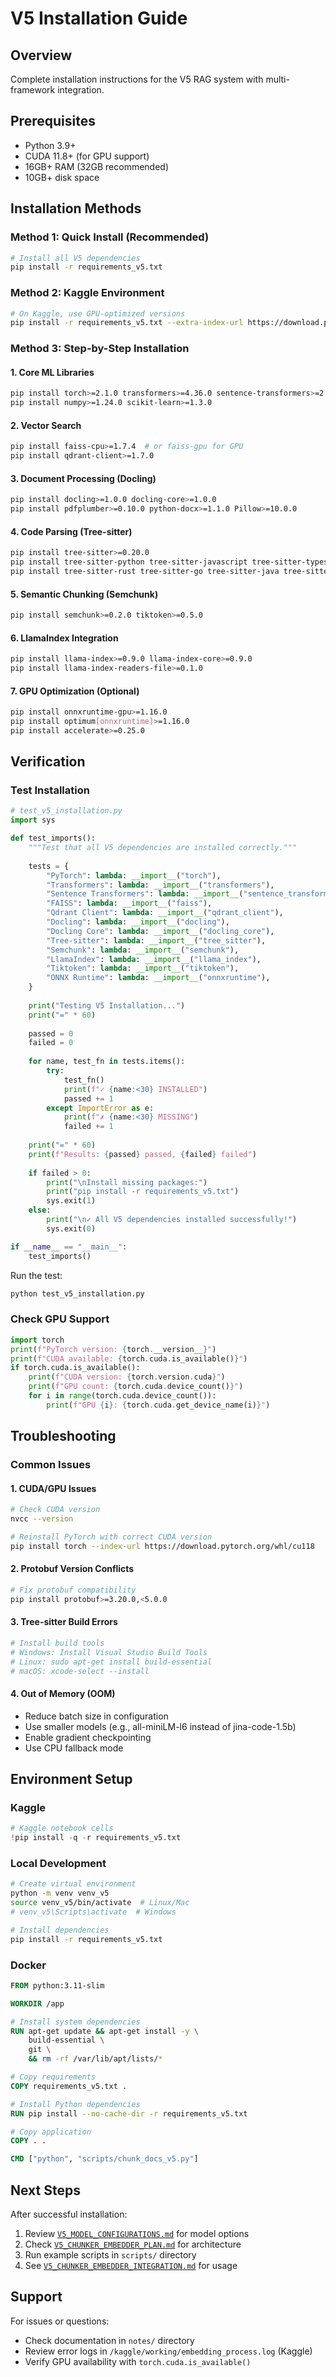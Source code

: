 # V5 Installation Guide

## Overview
Complete installation instructions for the V5 RAG system with multi-framework integration.

## Prerequisites
- Python 3.9+
- CUDA 11.8+ (for GPU support)
- 16GB+ RAM (32GB recommended)
- 10GB+ disk space

## Installation Methods

### Method 1: Quick Install (Recommended)
```bash
# Install all V5 dependencies
pip install -r requirements_v5.txt
```

### Method 2: Kaggle Environment
```bash
# On Kaggle, use GPU-optimized versions
pip install -r requirements_v5.txt --extra-index-url https://download.pytorch.org/whl/cu118
```

### Method 3: Step-by-Step Installation

#### 1. Core ML Libraries
```bash
pip install torch>=2.1.0 transformers>=4.36.0 sentence-transformers>=2.3.0
pip install numpy>=1.24.0 scikit-learn>=1.3.0
```

#### 2. Vector Search
```bash
pip install faiss-cpu>=1.7.4  # or faiss-gpu for GPU
pip install qdrant-client>=1.7.0
```

#### 3. Document Processing (Docling)
```bash
pip install docling>=1.0.0 docling-core>=1.0.0
pip install pdfplumber>=0.10.0 python-docx>=1.1.0 Pillow>=10.0.0
```

#### 4. Code Parsing (Tree-sitter)
```bash
pip install tree-sitter>=0.20.0
pip install tree-sitter-python tree-sitter-javascript tree-sitter-typescript
pip install tree-sitter-rust tree-sitter-go tree-sitter-java tree-sitter-cpp
```

#### 5. Semantic Chunking (Semchunk)
```bash
pip install semchunk>=0.2.0 tiktoken>=0.5.0
```

#### 6. LlamaIndex Integration
```bash
pip install llama-index>=0.9.0 llama-index-core>=0.9.0
pip install llama-index-readers-file>=0.1.0
```

#### 7. GPU Optimization (Optional)
```bash
pip install onnxruntime-gpu>=1.16.0
pip install optimum[onnxruntime]>=1.16.0
pip install accelerate>=0.25.0
```

## Verification

### Test Installation
```python
# test_v5_installation.py
import sys

def test_imports():
    """Test that all V5 dependencies are installed correctly."""
    
    tests = {
        "PyTorch": lambda: __import__("torch"),
        "Transformers": lambda: __import__("transformers"),
        "Sentence Transformers": lambda: __import__("sentence_transformers"),
        "FAISS": lambda: __import__("faiss"),
        "Qdrant Client": lambda: __import__("qdrant_client"),
        "Docling": lambda: __import__("docling"),
        "Docling Core": lambda: __import__("docling_core"),
        "Tree-sitter": lambda: __import__("tree_sitter"),
        "Semchunk": lambda: __import__("semchunk"),
        "LlamaIndex": lambda: __import__("llama_index"),
        "Tiktoken": lambda: __import__("tiktoken"),
        "ONNX Runtime": lambda: __import__("onnxruntime"),
    }
    
    print("Testing V5 Installation...")
    print("=" * 60)
    
    passed = 0
    failed = 0
    
    for name, test_fn in tests.items():
        try:
            test_fn()
            print(f"✓ {name:<30} INSTALLED")
            passed += 1
        except ImportError as e:
            print(f"✗ {name:<30} MISSING")
            failed += 1
    
    print("=" * 60)
    print(f"Results: {passed} passed, {failed} failed")
    
    if failed > 0:
        print("\nInstall missing packages:")
        print("pip install -r requirements_v5.txt")
        sys.exit(1)
    else:
        print("\n✓ All V5 dependencies installed successfully!")
        sys.exit(0)

if __name__ == "__main__":
    test_imports()
```

Run the test:
```bash
python test_v5_installation.py
```

### Check GPU Support
```python
import torch
print(f"PyTorch version: {torch.__version__}")
print(f"CUDA available: {torch.cuda.is_available()}")
if torch.cuda.is_available():
    print(f"CUDA version: {torch.version.cuda}")
    print(f"GPU count: {torch.cuda.device_count()}")
    for i in range(torch.cuda.device_count()):
        print(f"GPU {i}: {torch.cuda.get_device_name(i)}")
```

## Troubleshooting

### Common Issues

#### 1. CUDA/GPU Issues
```bash
# Check CUDA version
nvcc --version

# Reinstall PyTorch with correct CUDA version
pip install torch --index-url https://download.pytorch.org/whl/cu118
```

#### 2. Protobuf Version Conflicts
```bash
# Fix protobuf compatibility
pip install protobuf>=3.20.0,<5.0.0
```

#### 3. Tree-sitter Build Errors
```bash
# Install build tools
# Windows: Install Visual Studio Build Tools
# Linux: sudo apt-get install build-essential
# macOS: xcode-select --install
```

#### 4. Out of Memory (OOM)
- Reduce batch size in configuration
- Use smaller models (e.g., all-miniLM-l6 instead of jina-code-1.5b)
- Enable gradient checkpointing
- Use CPU fallback mode

## Environment Setup

### Kaggle
```python
# Kaggle notebook cells
!pip install -q -r requirements_v5.txt
```

### Local Development
```bash
# Create virtual environment
python -m venv venv_v5
source venv_v5/bin/activate  # Linux/Mac
# venv_v5\Scripts\activate  # Windows

# Install dependencies
pip install -r requirements_v5.txt
```

### Docker
```dockerfile
FROM python:3.11-slim

WORKDIR /app

# Install system dependencies
RUN apt-get update && apt-get install -y \
    build-essential \
    git \
    && rm -rf /var/lib/apt/lists/*

# Copy requirements
COPY requirements_v5.txt .

# Install Python dependencies
RUN pip install --no-cache-dir -r requirements_v5.txt

# Copy application
COPY . .

CMD ["python", "scripts/chunk_docs_v5.py"]
```

## Next Steps

After successful installation:
1. Review [`V5_MODEL_CONFIGURATIONS.md`](notes/V5_MODEL_CONFIGURATIONS.md) for model options
2. Check [`V5_CHUNKER_EMBEDDER_PLAN.md`](notes/V5_CHUNKER_EMBEDDER_PLAN.md) for architecture
3. Run example scripts in `scripts/` directory
4. See [`V5_CHUNKER_EMBEDDER_INTEGRATION.md`](notes/V5_CHUNKER_EMBEDDER_INTEGRATION.md) for usage

## Support

For issues or questions:
- Check documentation in `notes/` directory
- Review error logs in `/kaggle/working/embedding_process.log` (Kaggle)
- Verify GPU availability with `torch.cuda.is_available()`